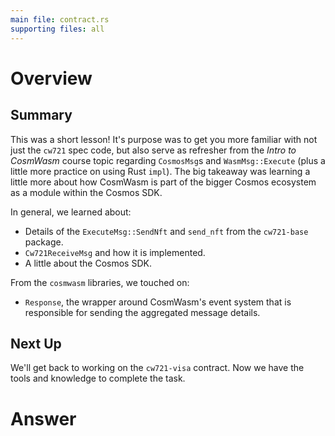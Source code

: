 ```yaml
---
main file: contract.rs
supporting files: all
---
```


# Overview
## Summary
This was a short lesson! It's purpose was to get you more familiar with not just the `cw721` spec code, but also serve as refresher from the *Intro to CosmWasm* course topic regarding `CosmosMsg`s and `WasmMsg::Execute` (plus a little more practice on using Rust `impl`). The big takeaway was learning a little more about how CosmWasm is part of the bigger Cosmos ecosystem as a module within the Cosmos SDK.

In general, we learned about:
- Details of the `ExecuteMsg::SendNft` and `send_nft` from the `cw721-base` package.
- `Cw721ReceiveMsg` and how it is implemented.
- A little about the Cosmos SDK.

From the `cosmwasm` libraries, we touched on:
- `Response`, the wrapper around CosmWasm's event system that is responsible for sending the aggregated message details.


## Next Up
We'll get back to working on the `cw721-visa` contract. Now we have the tools and knowledge to complete the task.

<!-- This should be the contract file -->
# Answer
```rust

```
